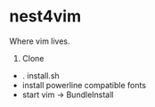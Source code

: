nest4vim
========

Where vim lives.


1. Clone
* . install.sh
* install powerline compatible fonts
* start vim -> BundleInstall
